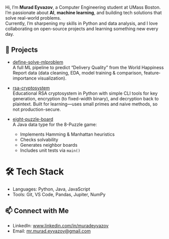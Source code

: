 Hi, I’m **Murad Eyvazov**, a Computer Engineering student at UMass Boston.  
I’m passionate about **AI**, **machine learning**, and building tech solutions that solve real-world problems.  
Currently, I’m sharpening my skills in Python and data analysis, and I love collaborating on open-source projects and learning something new every day.

## 💼 Projects

- [define-solve-mlproblem]( https://github.com/MuradEyvazovv/My-Cornell-Portfolio )  
  A full ML pipeline to predict “Delivery Quality” from the World Happiness Report data (data cleaning, EDA, model training & comparison, feature‐importance visualization).

- [rsa-cryptosystem](https://github.com/MuradEyvazovv/RSA-Cryptosystem)  
  Educational RSA cryptosystem in Python with simple CLI tools for key generation, encryption (to fixed-width binary), and decryption back to plaintext. Built for learning—uses small primes and naive methods, so not production-secure.

- [eight-puzzle-board]( https://github.com/MuradEyvazovv/Eight-Puzzle-Board )  
  A Java data type for the 8-Puzzle game:  
  - Implements Hamming & Manhattan heuristics  
  - Checks solvability  
  - Generates neighbor boards  
  - Includes unit tests via `main()`  

# 🛠️ Tech Stack
- Languages: Python, Java, JavaScript
- Tools: Git, VS Code, Pandas, Jupiter, NumPy

## 📫 Connect with Me
- LinkedIn: www.linkedin.com/in/muradeyvazov
- Email: mr.murad.eyvazov@gmail.com
